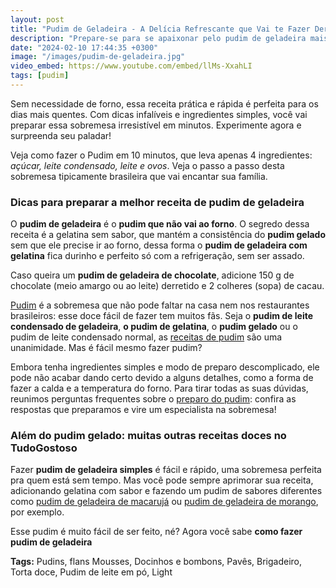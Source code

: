 ```yaml
---
layout: post
title: "Pudim de Geladeira - A Delícia Refrescante que Vai te Fazer Derreter!"
description: "Prepare-se para se apaixonar pelo pudim de geladeira mais cremoso e saboroso que você já provou!"
date: "2024-02-10 17:44:35 +0300"
image: "/images/pudim-de-geladeira.jpg"
video_embed: https://www.youtube.com/embed/llMs-XxahLI
tags: [pudim]
---
```

Sem necessidade de forno, essa receita prática e rápida é perfeita para os dias mais quentes.
Com dicas infalíveis e ingredientes simples, você vai preparar essa sobremesa irresistível em minutos.
Experimente agora e surpreenda seu paladar!

Veja como fazer o Pudim em 10 minutos, que leva apenas 4 ingredientes: *açúcar, leite condensado, leite e ovos*. Veja o passo a passo desta sobremesa tipicamente brasileira que vai encantar sua família. 


### Dicas para preparar a melhor receita de pudim de geladeira

O **pudim de geladeira** é o **pudim que não vai ao forno**. O segredo dessa receita é a gelatina sem sabor, que mantém a consistência do **pudim gelado** sem que ele precise ir ao forno, dessa forma o **pudim de geladeira com gelatina** fica durinho e perfeito só com a refrigeração, sem ser assado.

Caso queira um **pudim de geladeira de chocolate**, adicione 150 g de chocolate (meio amargo ou ao leite) derretido e 2 colheres (sopa) de cacau.

[Pudim](/pudim-de-leite-condensado) é a sobremesa que não pode faltar na casa nem nos restaurantes brasileiros: esse doce fácil de fazer tem muitos fãs. Seja o **pudim de leite condensado de geladeira**, **o pudim de gelatina**, o **pudim gelado** ou o pudim de leite condensado normal, as [receitas de pudim](/pudim-de-leite-condensado) são uma unanimidade. Mas é fácil mesmo fazer pudim?

Embora tenha ingredientes simples e modo de preparo descomplicado, ele pode não acabar dando certo devido a alguns detalhes, como a forma de fazer a calda e a temperatura do forno. Para tirar todas as suas dúvidas, reunimos perguntas frequentes sobre o [preparo do pudim](/tags/#pudim): confira as respostas que preparamos e vire um especialista na sobremesa!

### Além do pudim gelado: muitas outras receitas doces no TudoGostoso

Fazer **pudim de geladeira simples** é fácil e rápido, uma sobremesa perfeita pra quem está sem tempo. Mas você pode sempre aprimorar sua receita, adicionando gelatina com sabor e fazendo um pudim de sabores diferentes como [pudim de geladeira de macarujá](#pudim-de-geladeira-de-maracuja) ou [pudim de geladeira de morango](#pudim-de-morango), por exemplo.

Esse pudim é muito fácil de ser feito, né? 
Agora você sabe **como fazer pudim de geladeira**


**Tags:**
Pudins, flans Mousses, Docinhos e bombons, Pavês, Brigadeiro, Torta doce, Pudim de leite em pó, Light
